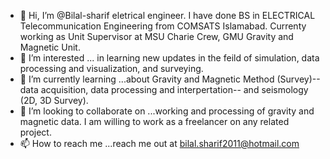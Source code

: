 - 👋 Hi, I’m @Bilal-sharif eletrical engineer. I have done BS in ELECTRICAL Telecommunication Engineering from COMSATS Islamabad. Currenty working as Unit Supervisor at MSU Charie Crew, GMU Gravity and Magnetic Unit.   
- 👀 I’m interested ... in learning new updates in the feild of simulation, data processing and visualization, and surveying.
- 🌱 I’m currently learning ...about Gravity and Magnetic Method (Survey)--data acquisition, data processing and interpertation-- and seismology (2D, 3D Survey). 
- 💞️ I’m looking to collaborate on ...working and processing of gravity and magnetic data. I am willing to work as a freelancer on any related project.       
- 📫 How to reach me ...reach me out at bilal.sharif2011@hotmail.com 

<!---
Bilal-sharif/Bilal-sharif is a ✨ special ✨ repository because its `README.md` (this file) appears on your GitHub profile.
You can click the Preview link to take a look at your changes.
--->
